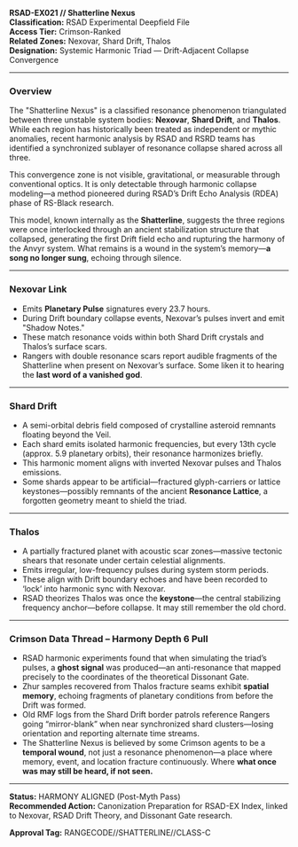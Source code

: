 **RSAD-EX021 // Shatterline Nexus**  
**Classification:** RSAD Experimental Deepfield File  
**Access Tier:** Crimson-Ranked  
**Related Zones:** Nexovar, Shard Drift, Thalos  
**Designation:** Systemic Harmonic Triad — Drift-Adjacent Collapse Convergence

---

### **Overview**
The "Shatterline Nexus" is a classified resonance phenomenon triangulated between three unstable system bodies: **Nexovar**, **Shard Drift**, and **Thalos**. While each region has historically been treated as independent or mythic anomalies, recent harmonic analysis by RSAD and RSRD teams has identified a synchronized sublayer of resonance collapse shared across all three.

This convergence zone is not visible, gravitational, or measurable through conventional optics. It is only detectable through harmonic collapse modeling—a method pioneered during RSAD’s Drift Echo Analysis (RDEA) phase of RS-Black research.

This model, known internally as the **Shatterline**, suggests the three regions were once interlocked through an ancient stabilization structure that collapsed, generating the first Drift field echo and rupturing the harmony of the Anvyr system. What remains is a wound in the system’s memory—**a song no longer sung**, echoing through silence.

---

### **Nexovar Link**
- Emits **Planetary Pulse** signatures every 23.7 hours.
- During Drift boundary collapse events, Nexovar’s pulses invert and emit "Shadow Notes."
- These match resonance voids within both Shard Drift crystals and Thalos’s surface scars.
- Rangers with double resonance scars report audible fragments of the Shatterline when present on Nexovar’s surface. Some liken it to hearing the **last word of a vanished god**.

---

### **Shard Drift**
- A semi-orbital debris field composed of crystalline asteroid remnants floating beyond the Veil.
- Each shard emits isolated harmonic frequencies, but every 13th cycle (approx. 5.9 planetary orbits), their resonance harmonizes briefly.
- This harmonic moment aligns with inverted Nexovar pulses and Thalos emissions.
- Some shards appear to be artificial—fractured glyph-carriers or lattice keystones—possibly remnants of the ancient **Resonance Lattice**, a forgotten geometry meant to shield the triad.

---

### **Thalos**
- A partially fractured planet with acoustic scar zones—massive tectonic shears that resonate under certain celestial alignments.
- Emits irregular, low-frequency pulses during system storm periods.
- These align with Drift boundary echoes and have been recorded to ‘lock’ into harmonic sync with Nexovar.
- RSAD theorizes Thalos was once the **keystone**—the central stabilizing frequency anchor—before collapse. It may still remember the old chord.

---

### **Crimson Data Thread – Harmony Depth 6 Pull**
- RSAD harmonic experiments found that when simulating the triad’s pulses, a **ghost signal** was produced—an anti-resonance that mapped precisely to the coordinates of the theoretical Dissonant Gate.
- Zhur samples recovered from Thalos fracture seams exhibit **spatial memory**, echoing fragments of planetary conditions from before the Drift was formed.
- Old RMF logs from the Shard Drift border patrols reference Rangers going “mirror-blank” when near synchronized shard clusters—losing orientation and reporting alternate time streams.
- The Shatterline Nexus is believed by some Crimson agents to be a **temporal wound**, not just a resonance phenomenon—a place where memory, event, and location fracture continuously. Where **what once was may still be heard, if not seen.**

---

**Status:** HARMONY ALIGNED (Post-Myth Pass)  
**Recommended Action:** Canonization Preparation for RSAD-EX Index, linked to Nexovar, RSAD Drift Theory, and Dissonant Gate research.

**Approval Tag:** RANGECODE//SHATTERLINE//CLASS-C
